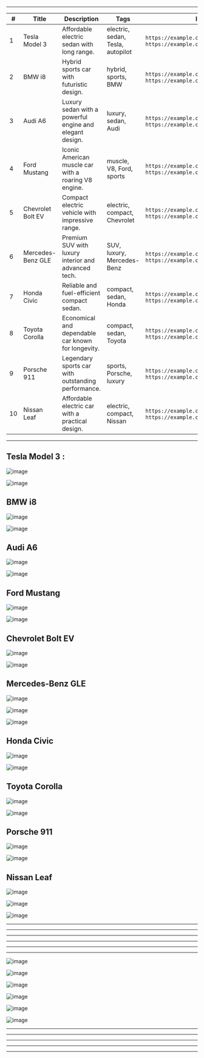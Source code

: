 


---

| **#** | **Title**               | **Description**                                         | **Tags**                                | **Image URLs**                                                     |
|-------|-------------------------|---------------------------------------------------------|-----------------------------------------|--------------------------------------------------------------------|
| 1     | Tesla Model 3           | Affordable electric sedan with long range.              | electric, sedan, Tesla, autopilot       | `https://example.com/tesla_model3_1.jpg`, `https://example.com/tesla_model3_2.jpg` |
| 2     | BMW i8                  | Hybrid sports car with futuristic design.               | hybrid, sports, BMW                     | `https://example.com/bmw_i8_1.jpg`, `https://example.com/bmw_i8_2.jpg`             |
| 3     | Audi A6                 | Luxury sedan with a powerful engine and elegant design. | luxury, sedan, Audi                     | `https://example.com/audi_a6_1.jpg`, `https://example.com/audi_a6_2.jpg`           |
| 4     | Ford Mustang            | Iconic American muscle car with a roaring V8 engine.    | muscle, V8, Ford, sports                | `https://example.com/ford_mustang_1.jpg`, `https://example.com/ford_mustang_2.jpg` |
| 5     | Chevrolet Bolt EV       | Compact electric vehicle with impressive range.         | electric, compact, Chevrolet            | `https://example.com/chevrolet_bolt_ev_1.jpg`, `https://example.com/chevrolet_bolt_ev_2.jpg` |
| 6     | Mercedes-Benz GLE       | Premium SUV with luxury interior and advanced tech.     | SUV, luxury, Mercedes-Benz              | `https://example.com/mercedes_gle_1.jpg`, `https://example.com/mercedes_gle_2.jpg` |
| 7     | Honda Civic             | Reliable and fuel-efficient compact sedan.              | compact, sedan, Honda                   | `https://example.com/honda_civic_1.jpg`, `https://example.com/honda_civic_2.jpg`   |
| 8     | Toyota Corolla          | Economical and dependable car known for longevity.      | compact, sedan, Toyota                  | `https://example.com/toyota_corolla_1.jpg`, `https://example.com/toyota_corolla_2.jpg` |
| 9     | Porsche 911             | Legendary sports car with outstanding performance.      | sports, Porsche, luxury                 | `https://example.com/porsche_911_1.jpg`, `https://example.com/porsche_911_2.jpg`   |
| 10    | Nissan Leaf             | Affordable electric car with a practical design.        | electric, compact, Nissan               | `https://example.com/nissan_leaf_1.jpg`, `https://example.com/nissan_leaf_2.jpg`   |


---
## Tesla Model 3   :

![image](https://github.com/user-attachments/assets/c5680ceb-ec91-40e3-a41c-49e4b0250098)

![image](https://github.com/user-attachments/assets/062c25a5-e79e-422f-aa1e-c715948847aa)

## BMW i8  
![image](https://github.com/user-attachments/assets/a1fb0164-97e1-4dd4-8664-e4ab7276c665)

![image](https://github.com/user-attachments/assets/0ad5640b-916b-4fc7-94ef-f5694065722a)

## Audi A6
![image](https://github.com/user-attachments/assets/6768c15c-fb3f-43a1-b8e1-04627ab85721)

![image](https://github.com/user-attachments/assets/1e476cb2-8165-427c-ab1b-4c2b47d70ee7)


## Ford Mustang 

![image](https://github.com/user-attachments/assets/e70109cc-bc02-4ce0-aef6-6fcd13b7fe5a)

![image](https://github.com/user-attachments/assets/a6b4de3c-9206-448a-a7ac-74ed3af1feb2)


## Chevrolet Bolt EV 

![image](https://github.com/user-attachments/assets/4416e48c-868b-4e1f-b07f-ea42cf0747fb)

![image](https://github.com/user-attachments/assets/a0aa759c-ce4c-4127-b6c3-c44baa875726)


## Mercedes-Benz GLE
![image](https://github.com/user-attachments/assets/af553cc1-7d7f-4faa-80df-553e44b2b4a3)

![image](https://github.com/user-attachments/assets/9c645af7-b9c7-4371-98f5-d58faacc436b)

![image](https://github.com/user-attachments/assets/92bad9d3-0f34-4e9c-b912-7e49cbedd726)


## Honda Civic

![image](https://github.com/user-attachments/assets/b1d84943-1892-494a-8f90-e89f87c655aa)

![image](https://github.com/user-attachments/assets/72157dc3-5bf6-4e4f-aa55-63a28a11e004)





## Toyota Corolla
![image](https://github.com/user-attachments/assets/fcbeec0a-7341-466d-85f9-678e87b7dfe1)

![image](https://github.com/user-attachments/assets/c2f9eb2a-d20b-4a02-9cd2-16a1b453a731)




## Porsche 911

![image](https://github.com/user-attachments/assets/03736d5a-ce01-441b-b584-1e56963d0bd0)


![image](https://github.com/user-attachments/assets/6c871f13-1862-48dd-9522-cae5cef975a6)



## Nissan Leaf 

![image](https://github.com/user-attachments/assets/048c7fec-6a4c-4cc1-a01b-e3a17e412b5c)

![image](https://github.com/user-attachments/assets/e503e7e9-94d9-464e-9e02-889fc22db602)

![image](https://github.com/user-attachments/assets/c383ec2c-dd38-4088-9cf2-e4a5643fdb79)


****
****
---
---
****
****

![image](https://github.com/user-attachments/assets/3b5663f4-813c-4a34-a3d7-a19fd4c62731)



![image](https://github.com/user-attachments/assets/54eddcd1-2e64-4fa1-be49-7299d1223bed)



![image](https://github.com/user-attachments/assets/1d93e2a7-dcf4-41eb-a007-64abe0c7a693)



![image](https://github.com/user-attachments/assets/cd7a46c5-d2d3-4421-983e-479825718359)



![image](https://github.com/user-attachments/assets/0489fdb5-8d97-4764-a9db-f6aa2ed11c65)


![image](https://github.com/user-attachments/assets/3a8af022-f5bb-45e0-8acf-e318299927ca)























****
****
****
****
****

